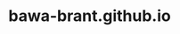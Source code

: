 # bawa-brant.github.io
<amp-iframe sandbox='allow-scripts allow-same-origin allow-forms allow-downloads allow-popups allow-popups-to-escape-sandbox allow-top-navigation-by-user-activation' layout=responsive resizable noloading title='Interactive or visual content' src='https://flo.uri.sh/visualisation/5853231/embed?auto=1' width=400 height=300><amp-img layout=fixed height=64 width=64 src='https://public.flourish.studio/resources/bosh.svg' placeholder style='margin: auto'></amp-img><div overflow></div></amp-iframe><p><a href=' '><amp-img layout=fixed height=16 width=105 src='https://public.flourish.studio/resources/made_with_flourish.svg' alt='Made with Flourish'></amp-img></a ></p >
